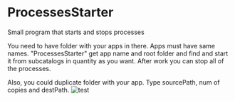 # ProcessesStarter

Small program that starts and stops processes 

You need to have folder with your apps in there.
Apps must have same names.
"ProcessesStarter" get app name and root folder and find and start it from subcatalogs in quantity as you want.
After work you can stop all of the processes.

Also, you could duplicate folder with your app. Type sourcePath, num of copies and destPath.
![test](https://user-images.githubusercontent.com/69362248/89682151-f449ee00-d8fe-11ea-934f-c8ad93f96dda.jpg)
